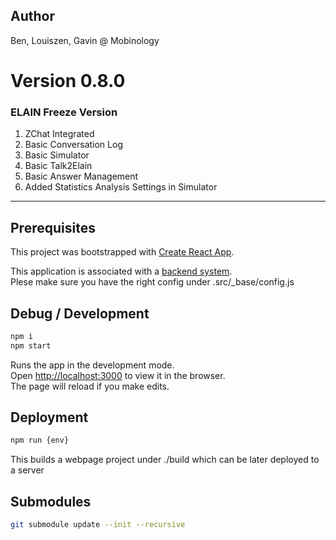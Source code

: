 ## Author

Ben, Louiszen, Gavin @ Mobinology

# Version 0.8.0

### ELAIN Freeze Version

1. ZChat Integrated
2. Basic Conversation Log
3. Basic Simulator
4. Basic Talk2Elain
5. Basic Answer Management
6. Added Statistics Analysis Settings in Simulator

---

## Prerequisites

This project was bootstrapped with [Create React App](https://github.com/facebook/create-react-app).

This application is associated with a [backend system](https://bitbucket.org/louiszen/elain_client_backend/src/master/). \
Plese make sure you have the right config under .src/\_base/config.js

## Debug / Development

```bash
npm i
npm start
```

Runs the app in the development mode.\
Open [http://localhost:3000](http://localhost:3000) to view it in the browser.\
The page will reload if you make edits.

## Deployment

```bash
npm run {env}
```

This builds a webpage project under ./build which can be later deployed to a server

## Submodules

```bash
git submodule update --init --recursive
```

